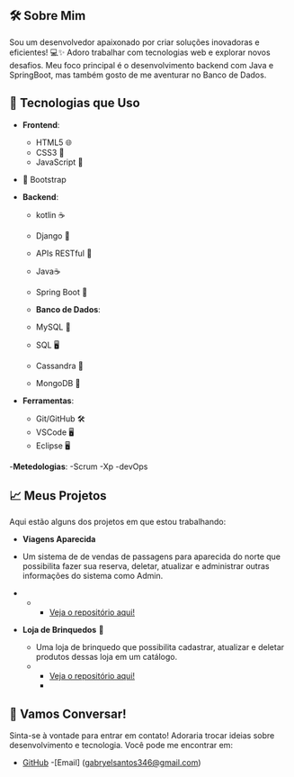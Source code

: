 
## 🛠️ Sobre Mim
Sou um desenvolvedor apaixonado por criar soluções inovadoras e eficientes! 💻✨ Adoro trabalhar com tecnologias web e explorar novos desafios. Meu foco principal é o desenvolvimento backend com Java e SpringBoot, mas também gosto de me aventurar no Banco de Dados.

## 🚀 Tecnologias que Uso
- **Frontend**:
  - HTML5 🌐
  - CSS3 🎨
  - JavaScript 📜
- 🎉 Bootstrap

- **Backend**:
  - kotlin ☕
  - Django 🚀
  - APIs RESTful 🔗
  - Java☕
  - Spring Boot 🌱

  -  **Banco de Dados**:
  -  MySQL 🐬
  -  SQL 🖥️ 
  -  Cassandra 🧱
  -  MongoDB 🍃

 

- **Ferramentas**:
  - Git/GitHub 🛠️
  - VSCode 🖥️
  - Eclipse 🖥️

-**Metedologias**:
-Scrum
-Xp
-devOps

## 📈 Meus Projetos
Aqui estão alguns dos projetos em que estou trabalhando:

- **Viagens Aparecida**
- Um sistema de de vendas de passagens para aparecida do norte que possibilita fazer sua reserva, deletar, atualizar e administrar outras informações do sistema como Admin.
-  - - [Veja o repositório aqui!](https://github.com/Byelsantos11/Projeto-Aparecida.git)


- **Loja de Brinquedos** 🔗
  - Uma loja de brinquedo que possibilita cadastrar, atualizar e deletar produtos dessas loja em um catálogo.
  - - [Veja o repositório aqui!](https://github.com/Byelsantos11/Loja-Brinquedos.git)
    - 
## 🤝 Vamos Conversar!
Sinta-se à vontade para entrar em contato! Adoraria trocar ideias sobre desenvolvimento e tecnologia. Você pode me encontrar em:
- [GitHub](https://github.com/Byelsantos11)
-[Email] (gabryelsantos346@gmail.com)

